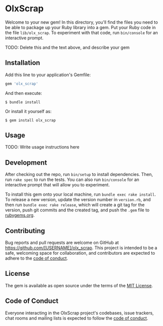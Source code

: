 # OlxScrap

Welcome to your new gem! In this directory, you'll find the files you need to be able to package up your Ruby library into a gem. Put your Ruby code in the file `lib/olx_scrap`. To experiment with that code, run `bin/console` for an interactive prompt.

TODO: Delete this and the text above, and describe your gem

## Installation

Add this line to your application's Gemfile:

```ruby
gem 'olx_scrap'
```

And then execute:

    $ bundle install

Or install it yourself as:

    $ gem install olx_scrap

## Usage

TODO: Write usage instructions here

## Development

After checking out the repo, run `bin/setup` to install dependencies. Then, run `rake spec` to run the tests. You can also run `bin/console` for an interactive prompt that will allow you to experiment.

To install this gem onto your local machine, run `bundle exec rake install`. To release a new version, update the version number in `version.rb`, and then run `bundle exec rake release`, which will create a git tag for the version, push git commits and the created tag, and push the `.gem` file to [rubygems.org](https://rubygems.org).

## Contributing

Bug reports and pull requests are welcome on GitHub at https://github.com/[USERNAME]/olx_scrap. This project is intended to be a safe, welcoming space for collaboration, and contributors are expected to adhere to the [code of conduct](https://github.com/[USERNAME]/olx_scrap/blob/master/CODE_OF_CONDUCT.md).

## License

The gem is available as open source under the terms of the [MIT License](https://opensource.org/licenses/MIT).

## Code of Conduct

Everyone interacting in the OlxScrap project's codebases, issue trackers, chat rooms and mailing lists is expected to follow the [code of conduct](https://github.com/[USERNAME]/olx_scrap/blob/master/CODE_OF_CONDUCT.md).
